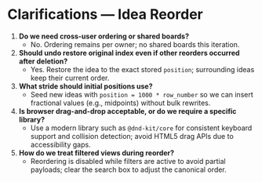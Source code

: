 # Clarifications — Idea Reorder

1. **Do we need cross-user ordering or shared boards?**
   - No. Ordering remains per owner; no shared boards this iteration.
2. **Should undo restore original index even if other reorders occurred after deletion?**
   - Yes. Restore the idea to the exact stored `position`; surrounding ideas keep their current order.
3. **What stride should initial positions use?**
   - Seed new ideas with `position = 1000 * row_number` so we can insert fractional values (e.g., midpoints) without bulk rewrites.
4. **Is browser drag-and-drop acceptable, or do we require a specific library?**
   - Use a modern library such as `@dnd-kit/core` for consistent keyboard support and collision detection; avoid HTML5 drag APIs due to accessibility gaps.
5. **How do we treat filtered views during reorder?**
   - Reordering is disabled while filters are active to avoid partial payloads; clear the search box to adjust the canonical order.
